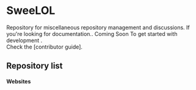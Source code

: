 # SweeLOL
Repository for miscellaneous repository management and discussions.
If you're looking for documentation.. Coming Soon
To get started with development . \
Check the [contributor guide].

## Repository list

#### Websites
